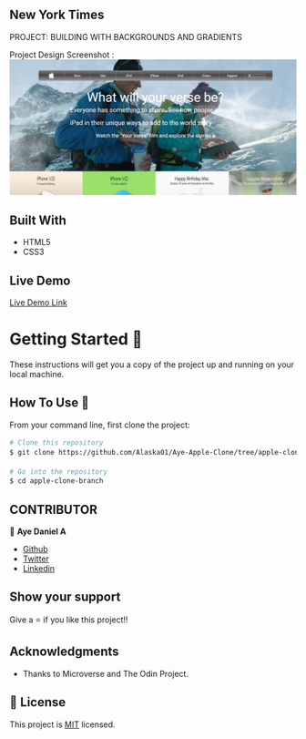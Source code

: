 ## New York Times

PROJECT:  BUILDING WITH BACKGROUNDS AND GRADIENTS

Project Design Screenshot : ![Project Design](images/apple-cloned-image.JPG)


## Built With

- HTML5
- CSS3

## Live Demo

[Live Demo Link](https://rawcdn.githack.com/Alaska01/Aye-Apple-Clone/10b3b10e0783d6424a9e3ca5938d834a30a668d1/index.html)

# Getting Started 🚀

These instructions will get you a copy of the project up and running on your local machine.

## How To Use 🔧

From your command line, first clone the project:

```bash
# Clone this repository
$ git clone https://github.com/Alaska01/Aye-Apple-Clone/tree/apple-clone-branch

# Go into the repository
$ cd apple-clone-branch


```

## CONTRIBUTOR


👤 **Aye Daniel A**

- [Github](https://github.com/Alaska01)
- [Twitter](https://twitter.com/AyeAsoo)
- [Linkedin](https://www.linkedin.com/in/daniel-asoo-aye-178500140/)

## Show your support

Give a ⭐️ if you like this project!!

## Acknowledgments

- Thanks to Microverse and The Odin Project.

## 📝 License

This project is [MIT](lic.url) licensed.

